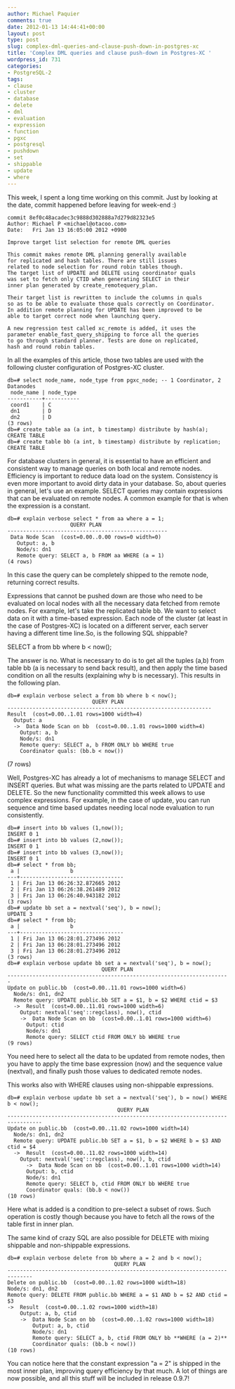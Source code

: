 ```yaml
---
author: Michael Paquier
comments: true
date: 2012-01-13 14:44:41+00:00
layout: post
type: post
slug: complex-dml-queries-and-clause-push-down-in-postgres-xc
title: 'Complex DML queries and clause push-down in Postgres-XC '
wordpress_id: 731
categories:
- PostgreSQL-2
tags:
- clause
- cluster
- database
- delete
- dml
- evaluation
- expression
- function
- pgxc
- postgresql
- pushdown
- set
- shippable
- update
- where
---
```


This week, I spent a long time working on this commit. Just by looking at the date, commit happened before leaving for week-end :)

    commit 8ef0c48acadec3c9888d302888a7d279d82323e5
    Author: Michael P <michael@otacoo.com>
    Date:   Fri Jan 13 16:05:00 2012 +0900

    Improve target list selection for remote DML queries

    This commit makes remote DML planning generally available
    for replicated and hash tables. There are still issues
    related to node selection for round robin tables though.
    The target list of UPDATE and DELETE using coordinator quals
    was set to fetch only CTID when generating SELECT in their
    inner plan generated by create_remotequery_plan.

    Their target list is rewritten to include the columns in quals
    so as to be able to evaluate those quals correctly on Coordinator.
    In addition remote planning for UPDATE has been improved to be
    able to target correct node when launching query.

    A new regression test called xc_remote is added, it uses the
    parameter enable_fast_query_shipping to force all the queries
    to go through standard planner. Tests are done on replicated,
    hash and round robin tables.

In all the examples of this article, those two tables are used with the following cluster configuration of Postgres-XC cluster.

    db=# select node_name, node_type from pgxc_node; -- 1 Coordinator, 2 Datanodes
     node_name | node_type 
    -----------+-----------
     coord1    | C
     dn1       | D
     dn2       | D
    (3 rows)
    db=# create table aa (a int, b timestamp) distribute by hash(a);
    CREATE TABLE
    db=# create table bb (a int, b timestamp) distribute by replication;
    CREATE TABLE

For database clusters in general, it is essential to have an efficient and consistent way to manage queries on both local and remote nodes. Efficiency is important to reduce data load on the system. Consistency is even more important to avoid dirty data in your database. So, about queries in general, let's use an example. SELECT queries may contain expressions that can be evaluated on remote nodes. A common example for that is when the expression is a constant.

    db=# explain verbose select * from aa where a = 1;
                        QUERY PLAN                     
    ---------------------------------------------------
     Data Node Scan  (cost=0.00..0.00 rows=0 width=0)
       Output: a, b
       Node/s: dn1
       Remote query: SELECT a, b FROM aa WHERE (a = 1)
    (4 rows)

In this case the query can be completely shipped to the remote node, returning correct results.

Expressions that cannot be pushed down are those who need to be evaluated on local nodes with all the necessary data fetched from remote nodes. For example, let's take the replicated table bb. We want to select data on it with a time-based expression. Each node of the cluster (at least in the case of Postgres-XC) is located on a different server, each server having a different time line.So, is the following SQL shippable?

SELECT a from bb where b < now();

The answer is no. What is necessary to do is to get all the tuples (a,b) from table bb (a is necessary to send back result), and then apply the time based condition on all the results (explaining why b is necessary).
This results in the following plan.

    db=# explain verbose select a from bb where b < now();
                               QUERY PLAN                            
    -----------------------------------------------------------------
    Result  (cost=0.00..1.01 rows=1000 width=4)
      Output: a
      ->  Data Node Scan on bb  (cost=0.00..1.01 rows=1000 width=4)
        Output: a, b
        Node/s: dn1
        Remote query: SELECT a, b FROM ONLY bb WHERE true
        Coordinator quals: (bb.b < now())
(7 rows)

Well, Postgres-XC has already a lot of mechanisms to manage SELECT and INSERT queries. But what was missing are the parts related to UPDATE and DELETE. So the new functionality committed this week allows to use complex expressions. 
For example, in the case of update, you can run sequence and time based updates needing local node evaluation to run consistently.

    db=# insert into bb values (1,now());
    INSERT 0 1
    db=# insert into bb values (2,now());
    INSERT 0 1
    db=# insert into bb values (3,now());
    INSERT 0 1
    db=# select * from bb;
     a |                b                
    ---+---------------------------------
     1 | Fri Jan 13 06:26:32.872665 2012
     2 | Fri Jan 13 06:26:38.261489 2012
     3 | Fri Jan 13 06:26:40.943182 2012
    (3 rows)
    db=# update bb set a = nextval('seq'), b = now();
    UPDATE 3
    db=# select * from bb;
     a |                b                
    ---+---------------------------------
     1 | Fri Jan 13 06:28:01.273496 2012
     2 | Fri Jan 13 06:28:01.273496 2012
     3 | Fri Jan 13 06:28:01.273496 2012
    (3 rows)
    db=# explain verbose update bb set a = nextval('seq'), b = now();
                                  QUERY PLAN                               
    -----------------------------------------------------------------------
    Update on public.bb  (cost=0.00..11.01 rows=1000 width=6)
      Node/s: dn1, dn2
      Remote query: UPDATE public.bb SET a = $1, b = $2 WHERE ctid = $3 
      ->  Result  (cost=0.00..11.01 rows=1000 width=6)
        Output: nextval('seq'::regclass), now(), ctid
        ->  Data Node Scan on bb  (cost=0.00..1.01 rows=1000 width=6)
          Output: ctid
          Node/s: dn1
          Remote query: SELECT ctid FROM ONLY bb WHERE true
    (9 rows)

You need here to select all the data to be updated from remote nodes, then you have to apply the time base expression (now) and the sequence value (nextval), and finally push those values to dedicated remote nodes.

This works also with WHERE clauses using non-shippable expressions.

    db=# explain verbose update bb set a = nextval('seq'), b = now() WHERE b < now();
                                       QUERY PLAN                                    
    ---------------------------------------------------------------------------------
    Update on public.bb  (cost=0.00..11.02 rows=1000 width=14)
      Node/s: dn1, dn2
      Remote query: UPDATE public.bb SET a = $1, b = $2 WHERE b = $3 AND ctid = $4 
      ->  Result  (cost=0.00..11.02 rows=1000 width=14)
        Output: nextval('seq'::regclass), now(), b, ctid
          ->  Data Node Scan on bb  (cost=0.00..1.01 rows=1000 width=14)
          Output: b, ctid
          Node/s: dn1
          Remote query: SELECT b, ctid FROM ONLY bb WHERE true
          Coordinator quals: (bb.b < now())
    (10 rows)

Here what is added is a condition to pre-select a subset of rows. Such operation is costly though because you have to fetch all the rows of the table first in inner plan.

The same kind of crazy SQL are also possible for DELETE with mixing shippable and non-shippable expressions.

    db=# explain verbose delete from bb where a = 2 and b < now();
                                      QUERY PLAN                                  
    ------------------------------------------------------------------------------
    Delete on public.bb  (cost=0.00..1.02 rows=1000 width=18)
    Node/s: dn1, dn2
    Remote query: DELETE FROM public.bb WHERE a = $1 AND b = $2 AND ctid = $3 
    ->  Result  (cost=0.00..1.02 rows=1000 width=18)
        Output: a, b, ctid
        ->  Data Node Scan on bb  (cost=0.00..1.02 rows=1000 width=18)
            Output: a, b, ctid
            Node/s: dn1
            Remote query: SELECT a, b, ctid FROM ONLY bb **WHERE (a = 2)**
            Coordinator quals: (bb.b < now())
    (10 rows)

You can notice here that the constant expression "a = 2" is shipped in the most inner plan, improving query efficiency by that much.
A lot of things are now possible, and all this stuff will be included in release 0.9.7!
